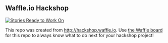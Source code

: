 ## Waffle.io Hackshop

[![Stories Ready to Work On](https://badge.waffle.io/joy-mano/livecard.svg?label=ready&title=Cards%20Ready%20To%20Work%20On)](https://waffle.io/joy-mano/livecard)

This repo was created from http://hackshop.waffle.io. Use [the Waffle board](https://waffle.io/joy-mano/livecard) for this repo to always know what to do next for your hackshop project!